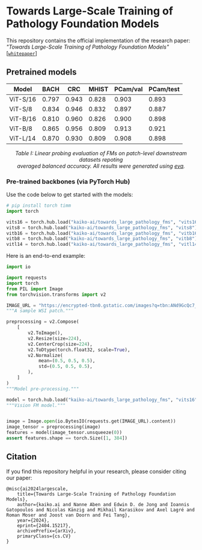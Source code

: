 # Towards Large-Scale Training of Pathology Foundation Models
This repository contains the official implementation of the research paper: _"Towards Large-Scale Training of Pathology Foundation Models"_<br>
[[`whitepaper`](https://arxiv.org/abs/2404.15217)]

## Pretrained models

<div align="center">

| Model     | BACH  | CRC   | MHIST | PCam/val | PCam/test |
|-----------|-------|-------|-------|----------|-----------|
| ViT-S/16  | 0.797 | 0.943 | 0.828 | 0.903    | 0.893     |
| ViT-S/8   | 0.834 | 0.946 | 0.832 | 0.897    | 0.887     |
| ViT-B/16	| 0.810 | 0.960 | 0.826 | 0.900    | 0.898     |
| ViT-B/8   | 0.865 | 0.956 | 0.809 | 0.913    | 0.921     |
| ViT-L/14  | 0.870 | 0.930 | 0.809 | 0.908    | 0.898     |

_Table I: Linear probing evaluation of FMs on patch-level downstream datasets repoting<br> averaged balanced accuracy. All results were generated using [_eva_](https://github.com/kaiko-ai/eva/tree/main)._

</div>

### Pre-trained backbones (via PyTorch Hub)

Use the code below to get started with the models:
```py
# pip install torch timm
import torch

vits16 = torch.hub.load("kaiko-ai/towards_large_pathology_fms", "vits16")
vits8 = torch.hub.load("kaiko-ai/towards_large_pathology_fms", "vits8")
vitb16 = torch.hub.load("kaiko-ai/towards_large_pathology_fms", "vitb16")
vitb8 = torch.hub.load("kaiko-ai/towards_large_pathology_fms", "vitb8")
vitl14 = torch.hub.load("kaiko-ai/towards_large_pathology_fms", "vitl14")
```

Here is an end-to-end example:
```py
import io

import requests
import torch
from PIL import Image
from torchvision.transforms import v2

IMAGE_URL = "https://encrypted-tbn0.gstatic.com/images?q=tbn:ANd9GcQc7_xZpGOfQT7sxKwf2w5lL4GAq6IX_CbTzP1NGeenzA&s"
"""A sample WSI patch."""

preprocessing = v2.Compose(
    [
        v2.ToImage(),
        v2.Resize(size=224),
        v2.CenterCrop(size=224),
        v2.ToDtype(torch.float32, scale=True),
        v2.Normalize(
            mean=(0.5, 0.5, 0.5),
            std=(0.5, 0.5, 0.5),
        ),
    ]
)
"""Model pre-processing."""

model = torch.hub.load("kaiko-ai/towards_large_pathology_fms", "vits16")
"""Vision FM model."""


image = Image.open(io.BytesIO(requests.get(IMAGE_URL).content))
image_tensor = preprocessing(image)
features = model(image_tensor.unsqueeze(0))
assert features.shape == torch.Size([1, 384])
```

## Citation

If you find this repository helpful in your research, please consider citing our paper:
```
@misc{ai2024largescale,
    title={Towards Large-Scale Training of Pathology Foundation Models}, 
    author={kaiko.ai and Nanne Aben and Edwin D. de Jong and Ioannis Gatopoulos and Nicolas Känzig and Mikhail Karasikov and Axel Lagré and Roman Moser and Joost van Doorn and Fei Tang},
    year={2024},
    eprint={2404.15217},
    archivePrefix={arXiv},
    primaryClass={cs.CV}
}
```
